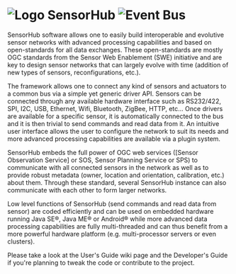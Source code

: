 ![Logo](images/sensorhub_logo_128.png) SensorHub
![Event Bus](images/bus.png "Event Bus")
==================

SensorHub software allows one to easily build interoperable and evolutive sensor networks with advanced processing capabilities and based on open-standards for all data exchanges. These open-standards are mostly OGC standards from the Sensor Web Enablement (SWE) initiative and are key to design sensor networks that can largely evolve with time (addition of new types of sensors, reconfigurations, etc.).

The framework allows one to connect any kind of sensors and actuators to a common bus via a simple yet generic driver API. Sensors can be connected through any available hardware interface such as RS232/422, SPI, I2C, USB, Ethernet, Wifi, Bluetooth, ZigBee, HTTP, etc... Once drivers are available for a specific sensor, it is automatically connected to the bus and it is then trivial to send commands and read data from it. An intuitive user interface allows the user to configure the network to suit its needs and more advanced processing capabilities are available via a plugin system.

SensorHub embeds the full power of OGC web services ([Sensor Observation Service] or SOS, Sensor Planning Service or SPS) to communicate with all connected sensors in the network as well as to provide robust metadata (owner, location and orientation, calibration, etc.) about them. Through these standard, several SensorHub instance can also communicate with each other to form larger networks.

Low level functions of SensorHub (send commands and read data from sensor) are coded efficiently and can be used on embedded hardware running Java SE®, Java ME® or Android® while more advanced data processing capabilities are fully multi-threaded and can thus benefit from a more powerful hardware platform (e.g. multi-processor servers or even clusters).

Please take a look at the User's Guide wiki page and the Developer's Guide if you're planning to tweak the code or contribute to the project.

